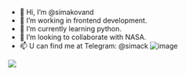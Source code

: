- 👋 Hi, I’m @simakovand
- 👀 I’m working in frontend development.
- 🌱 I’m currently learning python.
- 💞️ I’m looking to collaborate with NASA.
- 📫 U can find me at Telegram: @simack
![image]({https://img.shields.io/badge/Telegram-2CA5E0?style=for-the-badge&logo=telegram&logoColor=white})
<img src="https://img.shields.io/badge/Telegram-2CA5E0?style=for-the-badge&logo=telegram&logoColor=white" />

